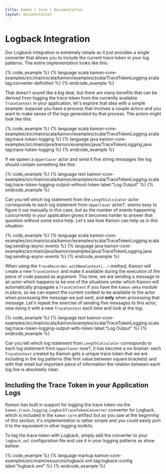 ```yaml
---
title: Kamon | Core | Documentation
layout: documentation
---
```


Logback Integration
===================

Our Logback integration is extremely simple as it just provides a single converter that allows you to include the
current trace token in your log patterns. The entire implementation looks like this:

{% code_example %}
{%   language scala kamon-core-examples/src/main/scala/kamon/examples/scala/TraceTokenLogging.scala tag:converter-definition %}
{% endcode_example %}

That doesn't sound like a big deal, but there are many benefits that can be derived from logging the trace token from
the currently available `TraceContext` in your application, let's explore that idea with a simple example: suppose you
have a process that involves a couple actors and you want to make sense of the logs generated by that process. The
actors might look like this:

{% code_example %}
{%   language scala kamon-core-examples/src/main/scala/kamon/examples/scala/TraceTokenLogging.scala tag:trace-token-logging %}
{%   language java kamon-core-examples/src/main/java/kamon/examples/java/TraceTokenLogging.java tag:trace-token-logging %}
{% endcode_example %}

If we spawn a `UpperCaser` actor and send it five string messages the log should contain something like this:

{% code_example %}
{%   language text kamon-core-examples/src/main/scala/kamon/examples/scala/TraceTokenLogging.scala tag:trace-token-logging-output-without-token label:"Log Output" %}
{% endcode_example %}

Can you tell which log statement from the `LengthCalculator` actor corresponds to each log statement from `UpperCaser`
actor?, seems easy to figure it out manually in this case, but as the number of events happening concurrently in your
application grows it becomes harder to answer that question without some extra help. Let's see how Kamon can help us in
this situation:

{% code_example %}
{%   language scala kamon-core-examples/src/main/scala/kamon/examples/scala/TraceTokenLogging.scala tag:sending-async-events %}
{%   language java kamon-core-examples/src/main/java/kamon/examples/java/TraceTokenLogging.java tag:sending-async-events %}
{% endcode_example %}

When using the `TraceRecorder.withNewContext(..)` method, Kamon will create a new `TraceContext` and make it available
during the execution of the piece of code passed as argument. This time, we are sending a message to an actor which
happens to be one of the situations under which Kamon will automatically propagate a `TraceContext` if you have the
`kamon-akka` module in place, so we can expect the current context to be available to the actor when processing the
message we just sent, and <strong>only</strong> when processing that message. Let's repeat the exercise of sending five
messages to this actor, now doing it with a new `TraceContext` each time and look at the log:


{% code_example %}
{%   language text kamon-core-examples/src/main/scala/kamon/examples/scala/TraceTokenLogging.scala tag:trace-token-logging-output-with-token label:"Log Output" %}
{% endcode_example %}


Can you tell which log statement from `LengthCalculator` corresponds to each log statement from `UpperCaser` now?, it
has become a no-brainer: each `TraceContext` created by Kamon gets a unique trace token that we are including in the log
patterns (the first value between square brackets) and with that small but important piece of information the relation
between each log line is absolutely clear.


Including the Trace Token in your Application Logs
--------------------------------------------------

Kamon has built in support for logging the trace token via the `kamon.trace.logging.LogbackTraceTokenConverter`
converter for Logback, which is included in the `kamon-core` artifact but as you saw at the beginning of this section,
it's implementation is rather simple and you could easily port it to the equivalent in other logging toolkits.

To log the trace token with Logback, simply add the converter to your `logback.xml` configuration file and use it in
your logging patterns as show bellow:

{% code_example %}
{%   language markup kamon-core-examples/src/main/resources/logback.xml tag:logback-config label:"logback.xml" %}
{% endcode_example %}
